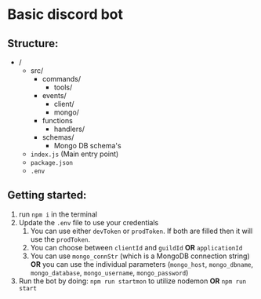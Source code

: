 # Basic discord bot
## Structure:

- /
    - src/
        - commands/
            - tools/
        - events/
            - client/
            - mongo/
        - functions
            - handlers/
        - schemas/
            - Mongo DB schema's
    - `index.js` (Main entry point)
    - `package.json`
    - `.env`

## Getting started:
1. run `npm i` in the terminal
2. Update the `.env` file to use your credentials
    1. You can use either `devToken` or `prodToken`. If both are filled then it will use the `prodToken`.
    2. You can choose between `clientId` and `guildId` **OR** `applicationId`
    3. You can use `mongo_connStr` (which is a MongoDB connection string) **OR** you can use the individual parameters (`mongo_host`, `mongo_dbname`, `mongo_database`, `mongo_username`, `mongo_password`)
3. Run the bot by doing: `npm run startmon` to utilize nodemon **OR** `npm run start`
            
